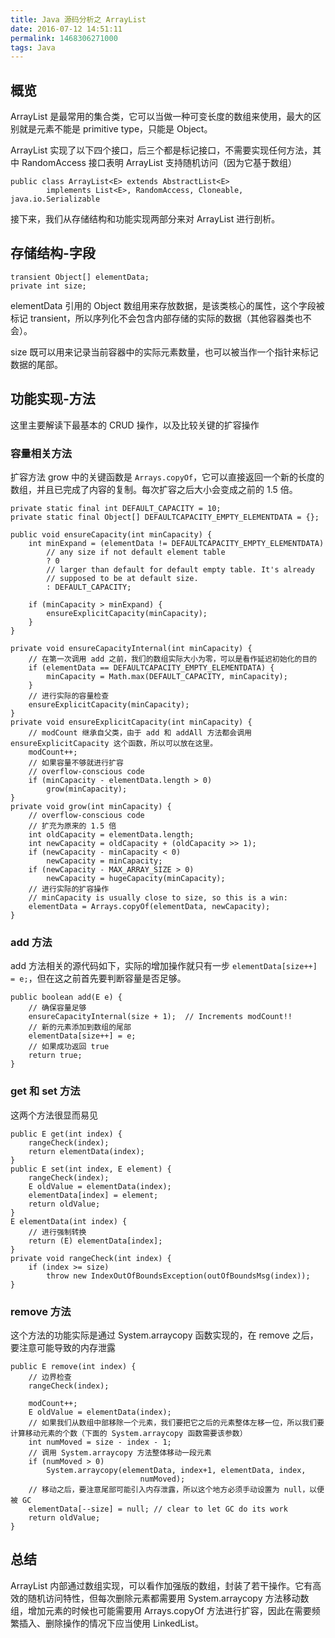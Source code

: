 ```yaml
---
title: Java 源码分析之 ArrayList
date: 2016-07-12 14:51:11
permalink: 1468306271000
tags: Java
---
```


## 概览

ArrayList 是最常用的集合类，它可以当做一种可变长度的数组来使用，最大的区别就是元素不能是 primitive type，只能是 Object。

ArrayList 实现了以下四个接口，后三个都是标记接口，不需要实现任何方法，其中 RandomAccess 接口表明 ArrayList 支持随机访问（因为它基于数组）

```
public class ArrayList<E> extends AbstractList<E>
        implements List<E>, RandomAccess, Cloneable, java.io.Serializable
```

接下来，我们从存储结构和功能实现两部分来对 ArrayList 进行剖析。
<!-- more -->
## 存储结构-字段

```
transient Object[] elementData;
private int size;
```

elementData 引用的 Object 数组用来存放数据，是该类核心的属性，这个字段被标记 transient，所以序列化不会包含内部存储的实际的数据（其他容器类也不会）。

size 既可以用来记录当前容器中的实际元素数量，也可以被当作一个指针来标记数据的尾部。

## 功能实现-方法

这里主要解读下最基本的 CRUD 操作，以及比较关键的扩容操作

### 容量相关方法

扩容方法 grow 中的关键函数是 `Arrays.copyOf`，它可以直接返回一个新的长度的数组，并且已完成了内容的复制。每次扩容之后大小会变成之前的 1.5 倍。

```
private static final int DEFAULT_CAPACITY = 10;
private static final Object[] DEFAULTCAPACITY_EMPTY_ELEMENTDATA = {};

public void ensureCapacity(int minCapacity) {
    int minExpand = (elementData != DEFAULTCAPACITY_EMPTY_ELEMENTDATA)
        // any size if not default element table
        ? 0
        // larger than default for default empty table. It's already
        // supposed to be at default size.
        : DEFAULT_CAPACITY;

    if (minCapacity > minExpand) {
        ensureExplicitCapacity(minCapacity);
    }
}

private void ensureCapacityInternal(int minCapacity) {
    // 在第一次调用 add 之前，我们的数组实际大小为零，可以是看作延迟初始化的目的
    if (elementData == DEFAULTCAPACITY_EMPTY_ELEMENTDATA) {
        minCapacity = Math.max(DEFAULT_CAPACITY, minCapacity);
    }
    // 进行实际的容量检查
    ensureExplicitCapacity(minCapacity);
}
private void ensureExplicitCapacity(int minCapacity) {
    // modCount 继承自父类，由于 add 和 addAll 方法都会调用 ensureExplicitCapacity 这个函数，所以可以放在这里。
    modCount++;
    // 如果容量不够就进行扩容
    // overflow-conscious code
    if (minCapacity - elementData.length > 0)
        grow(minCapacity);
}
private void grow(int minCapacity) {
    // overflow-conscious code
    // 扩充为原来的 1.5 倍
    int oldCapacity = elementData.length;
    int newCapacity = oldCapacity + (oldCapacity >> 1);
    if (newCapacity - minCapacity < 0)
        newCapacity = minCapacity;
    if (newCapacity - MAX_ARRAY_SIZE > 0)
        newCapacity = hugeCapacity(minCapacity);
    // 进行实际的扩容操作
    // minCapacity is usually close to size, so this is a win:
    elementData = Arrays.copyOf(elementData, newCapacity);
}
```

### add 方法

add 方法相关的源代码如下，实际的增加操作就只有一步 `elementData[size++] = e;`，但在这之前首先要判断容量是否足够。

```
public boolean add(E e) {
    // 确保容量足够
    ensureCapacityInternal(size + 1);  // Increments modCount!!
    // 新的元素添加到数组的尾部
    elementData[size++] = e;
    // 如果成功返回 true
    return true;
}
```

### get 和 set 方法

这两个方法很显而易见

```
public E get(int index) {
    rangeCheck(index);
    return elementData(index);
}
public E set(int index, E element) {
    rangeCheck(index);
    E oldValue = elementData(index);
    elementData[index] = element;
    return oldValue;
}
E elementData(int index) {
    // 进行强制转换
    return (E) elementData[index];
}
private void rangeCheck(int index) {
    if (index >= size)
        throw new IndexOutOfBoundsException(outOfBoundsMsg(index));
}
```

### remove 方法

这个方法的功能实际是通过 System.arraycopy 函数实现的，在 remove 之后，要注意可能导致的内存泄露

```
public E remove(int index) {
    // 边界检查
    rangeCheck(index);

    modCount++;
    E oldValue = elementData(index);
    // 如果我们从数组中部移除一个元素，我们要把它之后的元素整体左移一位，所以我们要计算移动元素的个数（下面的 System.arraycopy 函数需要该参数）
    int numMoved = size - index - 1;
    // 调用 System.arraycopy 方法整体移动一段元素
    if (numMoved > 0)
        System.arraycopy(elementData, index+1, elementData, index,
                             numMoved);
    // 移动之后，要注意尾部可能引入内存泄露，所以这个地方必须手动设置为 null，以便被 GC 
    elementData[--size] = null; // clear to let GC do its work
    return oldValue;
}
```

## 总结

ArrayList 内部通过数组实现，可以看作加强版的数组，封装了若干操作。它有高效的随机访问特性，但每次删除元素都需要用 System.arraycopy 方法移动数组，增加元素的时候也可能需要用 Arrays.copyOf 方法进行扩容，因此在需要频繁插入、删除操作的情况下应当使用 LinkedList。
